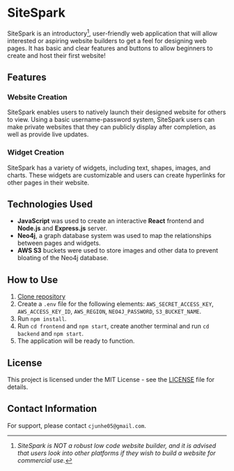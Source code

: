 # SiteSpark

SiteSpark is an introductory[^1], user-friendly web application that will allow interested or aspiring website builders to get a feel for designing web pages. It has basic and clear features and buttons to allow beginners to create and host their first website!

[^1]: *SiteSpark is NOT a robust low code website builder, and it is advised that users look into other platforms if they wish to build a website for commercial use.*

## Features

### Website Creation

SiteSpark enables users to natively launch their designed website for others to view. Using a basic username-password system, SiteSpark users can make private websites that they can publicly display after completion, as well as provide live updates.

### Widget Creation

SiteSpark has a variety of widgets, including text, shapes, images, and charts. These widgets are customizable and users can create hyperlinks for other pages in their website.

## Technologies Used

* **JavaScript** was used to create an interactive **React** frontend and **Node.js** and **Express.js** server.
* **Neo4j**, a graph database system was used to map the relationships between pages and widgets.
* **AWS S3** buckets were used to store images and other data to prevent bloating of the Neo4j database.

## How to Use

1. [Clone repository](https://github.com/junhecui/sitespark)
2. Create a `.env` file for the following elements: `AWS_SECRET_ACCESS_KEY`, `AWS_ACCESS_KEY_ID`, `AWS_REGION`, `NEO4J_PASSWORD`, `S3_BUCKET_NAME`.
3. Run `npm install`.
4. Run `cd frontend` and `npm start`, create another terminal and run `cd backend` and `npm start`.
5. The application will be ready to function.

## License

This project is licensed under the MIT License - see the [LICENSE](LICENSE) file for details.

## Contact Information

For support, please contact `cjunhe05@gmail.com`.
